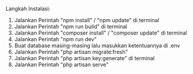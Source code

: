 Langkah Instalasi:
<ol>
    <li>Jalankan Perintah "npm install" / "npm update" di terminal</li>
    <li>Jalankan Perintah "npm run build" di terminal</li>
    <li>Jalankan Perintah "composer install" / "composer update" di terminal </li>
    <li>Jalankan Perintah "npm run dev"</li>
    <li>Buat database masing-masing lalu masukkan ketentuannya di .env</li>
    <li>Jalankan Perintah "php artisan migrate:fresh"</li>
    <li>Jalankan Perintah "php artisan key:generate" di terminal</li>
    <li>Jalankan Perintah "php artisan serve"</li>
</ol>
